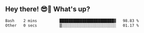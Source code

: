 ## Hey there! 😎👋 What's up?

<!--START_SECTION:waka-->

```txt
Bash    2 mins          ████████████████████████▓   98.83 %
Other   0 secs          ▒░░░░░░░░░░░░░░░░░░░░░░░░   01.17 %
```

<!--END_SECTION:waka-->
